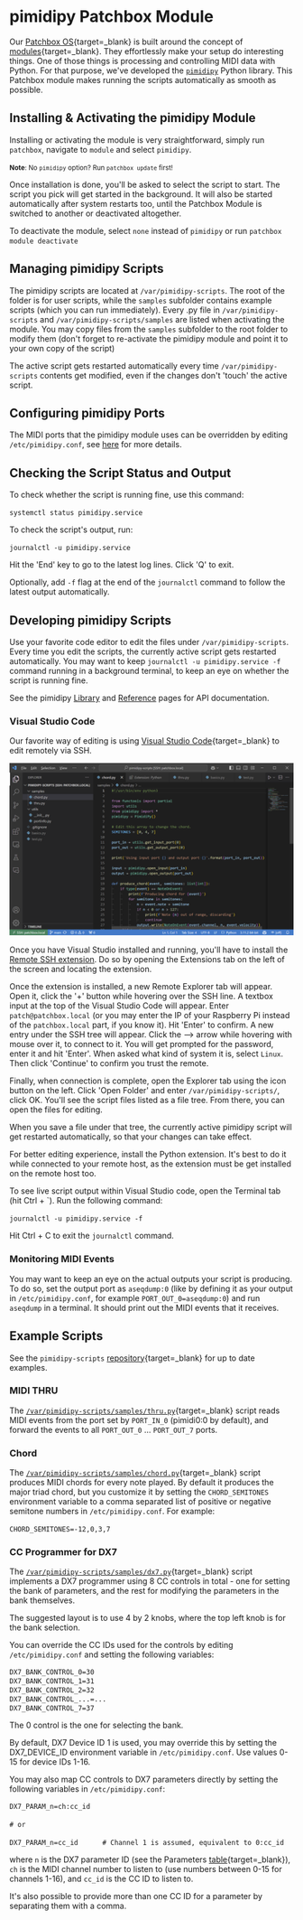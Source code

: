 # pimidipy Patchbox Module

Our [Patchbox OS](https://blokas.io/patchbox-os/){target=_blank} is built around the concept of [modules](https://blokas.io/patchbox-os/docs/modules/){target=_blank}. They effortlessly make your setup do interesting things. One of those things is processing and controlling MIDI data with Python. For that purpose, we've developed the [`pimidipy`](pimidipy.md) Python library. This Patchbox module makes running the scripts automatically as smooth as possible.

## Installing & Activating the pimidipy Module

Installing or activating the module is very straightforward, simply run `patchbox`, navigate to `module` and select `pimidipy`.

<small>**Note**: No `pimidipy` option? Run `patchbox update` first!</small>

Once installation is done, you'll be asked to select the script to start. The script you pick will get started in the background. It will also be started automatically after system restarts too, until the Patchbox Module is switched to another or deactivated altogether.

To deactivate the module, select `none` instead of `pimidipy` or run `patchbox module deactivate`

## Managing pimidipy Scripts

The pimidipy scripts are located at `/var/pimidipy-scripts`. The root of the folder is for user scripts, while the `samples` subfolder contains example scripts (which you can run immediately). Every .py file in `/var/pimidipy-scripts` and `/var/pimidipy-scripts/samples` are listed when activating the module. You may copy files from the `samples` subfolder to the root folder to modify them (don't forget to re-activate the pimidipy module and point it to your own copy of the script)

The active script gets restarted automatically every time `/var/pimidipy-scripts` contents get modified, even if the changes don't 'touch' the active script.

## Configuring pimidipy Ports

The MIDI ports that the pimidipy module uses can be overridden by editing `/etc/pimidipy.conf`, see [here](pimidipy.md#configuring-pimidipy-ports) for more details.

## Checking the Script Status and Output

To check whether the script is running fine, use this command:

`systemctl status pimidipy.service`

To check the script's output, run:

`journalctl -u pimidipy.service`

Hit the 'End' key to go to the latest log lines. Click 'Q' to exit.

Optionally, add `-f` flag at the end of the `journalctl` command to follow the latest output automatically.

## Developing pimidipy Scripts

Use your favorite code editor to edit the files under `/var/pimidipy-scripts`. Every time you edit the scripts, the currently active script gets restarted automatically. You may want to keep `journalctl -u pimidipy.service -f` command running in a background terminal, to keep an eye on whether the script is running fine.

See the pimidipy [Library](pimidipy.md) and [Reference](pimidipy-reference.md) pages for API documentation.

### Visual Studio Code

Our favorite way of editing is using [Visual Studio Code](https://code.visualstudio.com/){target=_blank} to edit remotely via SSH.

![Visual Studio Code](images/vscode_pimidipy.png)

Once you have Visual Studio installed and running, you'll have to install the [Remote SSH extension](https://marketplace.visualstudio.com/items?itemName=ms-vscode-remote.remote-ssh). Do so by opening the Extensions tab on the left of the screen and locating the extension.

Once the extension is installed, a new Remote Explorer tab will appear. Open it, click the '+' button while hovering over the SSH line. A textbox input at the top of the Visual Studio Code will appear. Enter `patch@patchbox.local` (or you may enter the IP of your Raspberry Pi instead of the `patchbox.local` part, if you know it). Hit 'Enter' to confirm. A new entry under the SSH tree will appear. Click the --> arrow while hovering with mouse over it, to connect to it. You will get prompted for the password, enter it and hit 'Enter'. When asked what kind of system it is, select `Linux`. Then click 'Continue' to confirm you trust the remote.

Finally, when connection is complete, open the Explorer tab using the icon button on the left. Click 'Open Folder' and enter `/var/pimidipy-scripts/`, click OK. You'll see the script files listed as a file tree. From there, you can open the files for editing.

When you save a file under that tree, the currently active pimidipy script will get restarted automatically, so that your changes can take effect.

For better editing experience, install the Python extension. It's best to do it while connected to your remote host, as the extension must be get installed on the remote host too.

To see live script output within Visual Studio code, open the Terminal tab (hit Ctrl + `). Run the following command:

`journalctl -u pimidipy.service -f`

Hit Ctrl + C to exit the `journalctl` command.

### Monitoring MIDI Events

You may want to keep an eye on the actual outputs your script is producing. To do so, set the output port as `aseqdump:0` (like by defining it as your output in `/etc/pimidipy.conf`, for example `PORT_OUT_0=aseqdump:0`) and run `aseqdump` in a terminal. It should print out the MIDI events that it receives.

## Example Scripts

See the `pimidipy-scripts` [repository](https://github.com/BlokasLabs/pimidipy-scripts/){target=_blank} for up to date examples.

### MIDI THRU

The [`/var/pimidipy-scripts/samples/thru.py`](https://github.com/BlokasLabs/pimidipy-scripts/blob/main/samples/thru.py){target=_blank} script reads MIDI events from the port set by `PORT_IN_0` (pimidi0:0 by default), and forward the events to all `PORT_OUT_0` ... `PORT_OUT_7` ports.

### Chord

The [`/var/pimidipy-scripts/samples/chord.py`](https://github.com/BlokasLabs/pimidipy-scripts/blob/main/samples/chord.py){target=_blank} script produces MIDI chords for every note played. By default it produces the major triad chord, but you customize it by setting the `CHORD_SEMITONES` environment variable to a comma separated list of positive or negative semitone numbers in `/etc/pimidipy.conf`. For example:

`CHORD_SEMITONES=-12,0,3,7`

### CC Programmer for DX7

The [`/var/pimidipy-scripts/samples/dx7.py`](https://github.com/BlokasLabs/pimidipy-scripts/blob/main/samples/dx7.py){target=_blank} script implements a DX7 programmer using 8 CC controls in total - one for setting the bank of parameters, and the rest for modifying the parameters in the bank themselves.

The suggested layout is to use 4 by 2 knobs, where the top left knob is for the bank selection.

You can override the CC IDs used for the controls by editing `/etc/pimidipy.conf` and setting the following variables:

```plain
DX7_BANK_CONTROL_0=30
DX7_BANK_CONTROL_1=31
DX7_BANK_CONTROL_2=32
DX7_BANK_CONTROL_...=...
DX7_BANK_CONTROL_7=37
```

The 0 control is the one for selecting the bank.

By default, DX7 Device ID 1 is used, you may override this by setting the DX7_DEVICE_ID environment variable in `/etc/pimidipy.conf`. Use values 0-15 for device IDs 1-16.

You may also map CC controls to DX7 parameters directly by setting the following variables in `/etc/pimidipy.conf`:

```plain
DX7_PARAM_n=ch:cc_id

# or

DX7_PARAM_n=cc_id      # Channel 1 is assumed, equivalent to 0:cc_id
```

where `n` is the DX7 parameter ID (see the Parameters [table](https://github.com/BlokasLabs/pimidipy-scripts/blob/main/samples/dx7.py#L40){target=_blank}), `ch` is the MIDI channel number to listen to (use numbers between 0-15 for channels 1-16), and `cc_id` is the CC ID to listen to.

It's also possible to provide more than one CC ID for a parameter by separating them with a comma.
